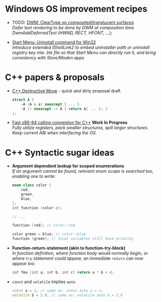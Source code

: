 # Windows OS improvement recipes

* TODO: [DWM: ClearType on composited/translucent surfaces](win32-composited-cleartype.md)  
  *Defer text rendering to be done by DWM at composition time. DwmAddDeferredText (HWND, RECT, HFONT, ...);*

* [Start Menu: Uninstall command for Win32](win32-uninstall-from-start.md)  
  *Introduce extended IShellLink2 to embed uninstaller path or uninstall registry key into .lnk file
   so that Start Menu can directly run it, and bring consistency with Store/Moden apps*

# C++ papers &amp; proposals

* [C++ Destructive Move](cxx-destructive-move.md) - quick and dirty proposal draft

  ```cpp
  struct A {
      ~A (A & a) noexcept { ... }
      ~A () noexcept -> A { return A{ ... }; }
  };
  ```

* [Fast x86-64 calling convention for C++](cxx-x64-v2-calling-convention.md) **Work In Progress**  
  *Fully utilize registers, pack smaller structures, spill larger structures.
   Keep current ABI when interfacing the OS.* 

# C++ Syntactic sugar ideas

* **Argument dependent lookup for scoped enumerations**  
  *If an argument cannot be found, relevant enum scope is searched too, enabling one to write:*
  
  ```cpp
  enum class color {
      red,
      green,
      blue,
  };
  int function (color c);
  
  // ...
  
  function (red); // color::red
  
  color green = blue; // color::blue
  function (green); // local variables still have priority
  ```

* **Function-return-statement (akin to function-try-block)**  
  *In function definition, where function body would normally begin, or where `try` statement
  could appear, an immediate `return` can now appear too.*
  
  ```cpp
  int fma (int a, int b, int c) return a * b + c;
  ```
  
* `const` and `volatile` implies `auto`
  
  ```cpp
  const a = 1; // same as: const auto a = 1;
  volatile b = 2.0; // same as: volatile auto b = 2.0
  ```
